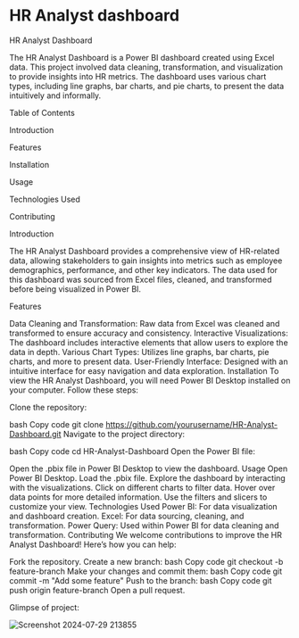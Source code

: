 # HR Analyst dashboard
HR Analyst Dashboard

The HR Analyst Dashboard is a Power BI dashboard created using Excel data. This project involved data cleaning, transformation, and visualization to provide insights into HR metrics. The dashboard uses various chart types, including line graphs, bar charts, and pie charts, to present the data intuitively and informally.

Table of Contents


Introduction


Features


Installation


Usage


Technologies Used


Contributing



Introduction


The HR Analyst Dashboard provides a comprehensive view of HR-related data, allowing stakeholders to gain insights into metrics such as employee demographics, performance, and other key indicators. The data used for this dashboard was sourced from Excel files, cleaned, and transformed before being visualized in Power BI.

Features


Data Cleaning and Transformation: Raw data from Excel was cleaned and transformed to ensure accuracy and consistency.
Interactive Visualizations: The dashboard includes interactive elements that allow users to explore the data in depth.
Various Chart Types: Utilizes line graphs, bar charts, pie charts, and more to present data.
User-Friendly Interface: Designed with an intuitive interface for easy navigation and data exploration.
Installation
To view the HR Analyst Dashboard, you will need Power BI Desktop installed on your computer. Follow these steps:

Clone the repository:

bash
Copy code
git clone https://github.com/yourusername/HR-Analyst-Dashboard.git
Navigate to the project directory:

bash
Copy code
cd HR-Analyst-Dashboard
Open the Power BI file:

Open the .pbix file in Power BI Desktop to view the dashboard.
Usage
Open Power BI Desktop.
Load the .pbix file.
Explore the dashboard by interacting with the visualizations.
Click on different charts to filter data.
Hover over data points for more detailed information.
Use the filters and slicers to customize your view.
Technologies Used
Power BI: For data visualization and dashboard creation.
Excel: For data sourcing, cleaning, and transformation.
Power Query: Used within Power BI for data cleaning and transformation.
Contributing
We welcome contributions to improve the HR Analyst Dashboard! Here’s how you can help:

Fork the repository.
Create a new branch:
bash
Copy code
git checkout -b feature-branch
Make your changes and commit them:
bash
Copy code
git commit -m "Add some feature"
Push to the branch:
bash
Copy code
git push origin feature-branch
Open a pull request.


Glimpse of project: 



![Screenshot 2024-07-29 213855](https://github.com/user-attachments/assets/b3b49e63-b268-4ace-ad1a-6873517ce459)


